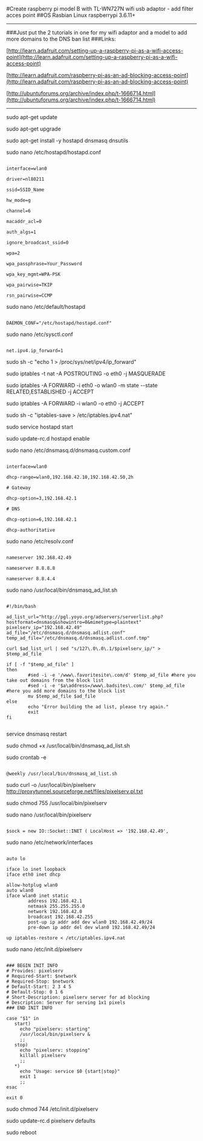 #Create raspberry pi model B with TL-WN727N wifi usb adaptor - add filter acces point
##OS Rasbian Linux raspberrypi 3.6.11+

* * * *

###Just put the 2 tutorials in one for my wifi adaptor and a model to add more domains to the DNS ban list
###Links:

[http://learn.adafruit.com/setting-up-a-raspberry-pi-as-a-wifi-access-point](http://learn.adafruit.com/setting-up-a-raspberry-pi-as-a-wifi-access-point)

[http://learn.adafruit.com/raspberry-pi-as-an-ad-blocking-access-point](http://learn.adafruit.com/raspberry-pi-as-an-ad-blocking-access-point)

[http://ubuntuforums.org/archive/index.php/t-1666714.html](http://ubuntuforums.org/archive/index.php/t-1666714.html)

* * * *

sudo apt-get update

sudo apt-get upgrade

sudo apt-get install -y hostapd dnsmasq dnsutils

sudo nano /etc/hostapd/hostapd.conf

~~~

interface=wlan0

driver=nl80211

ssid=SSID_Name

hw_mode=g

channel=6

macaddr_acl=0

auth_algs=1

ignore_broadcast_ssid=0

wpa=2

wpa_passphrase=Your_Password

wpa_key_mgmt=WPA-PSK

wpa_pairwise=TKIP

rsn_pairwise=CCMP

~~~

sudo nano /etc/default/hostapd

~~~

DAEMON_CONF="/etc/hostapd/hostapd.conf"

~~~

sudo nano /etc/sysctl.conf

~~~

net.ipv4.ip_forward=1

~~~

sudo sh -c "echo 1 > /proc/sys/net/ipv4/ip_forward"

sudo iptables -t nat -A POSTROUTING -o eth0 -j MASQUERADE

sudo iptables -A FORWARD -i eth0 -o wlan0 -m state --state RELATED,ESTABLISHED -j ACCEPT

sudo iptables -A FORWARD -i wlan0 -o eth0 -j ACCEPT

sudo sh -c "iptables-save > /etc/iptables.ipv4.nat"

sudo service hostapd start

sudo update-rc.d hostapd enable

sudo nano /etc/dnsmasq.d/dnsmasq.custom.conf

~~~

interface=wlan0

dhcp-range=wlan0,192.168.42.10,192.168.42.50,2h

# Gateway

dhcp-option=3,192.168.42.1

# DNS

dhcp-option=6,192.168.42.1

dhcp-authoritative

~~~

sudo nano /etc/resolv.conf

~~~

nameserver 192.168.42.49

nameserver 8.8.8.8

nameserver 8.8.4.4

~~~

sudo nano /usr/local/bin/dnsmasq_ad_list.sh

~~~

#!/bin/bash
 
ad_list_url="http://pgl.yoyo.org/adservers/serverlist.php?hostformat=dnsmasq&showintro=0&mimetype=plaintext"
pixelserv_ip="192.168.42.49"
ad_file="/etc/dnsmasq.d/dnsmasq.adlist.conf"
temp_ad_file="/etc/dnsmasq.d/dnsmasq.adlist.conf.tmp"
 
curl $ad_list_url | sed "s/127\.0\.0\.1/$pixelserv_ip/" > $temp_ad_file
 
if [ -f "$temp_ad_file" ]
then
        #sed -i -e '/www\.favoritesite\.com/d' $temp_ad_file #here you take out domains from the block list
        #sed -i -e '$a\address=/www\.badsites\.com/' $temp_ad_file #here you add more domains to the block list
        mv $temp_ad_file $ad_file
else
        echo "Error building the ad list, please try again."
        exit
fi
 
~~~

service dnsmasq restart

sudo chmod +x /usr/local/bin/dnsmasq_ad_list.sh

sudo crontab -e

~~~

@weekly /usr/local/bin/dnsmasq_ad_list.sh

~~~

sudo curl -o /usr/local/bin/pixelserv http://proxytunnel.sourceforge.net/files/pixelserv.pl.txt

sudo chmod 755 /usr/local/bin/pixelserv

sudo nano /usr/local/bin/pixelserv

~~~

$sock = new IO::Socket::INET ( LocalHost => '192.168.42.49',

~~~

sudo nano /etc/network/interfaces

~~~

auto lo

iface lo inet loopback
iface eth0 inet dhcp

allow-hotplug wlan0
auto wlan0
iface wlan0 inet static
        address 192.168.42.1
        netmask 255.255.255.0
        network 192.168.42.0
        broadcast 192.168.42.255
        post-up ip addr add dev wlan0 192.168.42.49/24
        pre-down ip addr del dev wlan0 192.168.42.49/24

up iptables-restore < /etc/iptables.ipv4.nat

~~~

sudo nano /etc/init.d/pixelserv

~~~

### BEGIN INIT INFO
# Provides: pixelserv
# Required-Start: $network
# Required-Stop: $network
# Default-Start: 2 3 4 5
# Default-Stop: 0 1 6
# Short-Description: pixelserv server for ad blocking
# Description: Server for serving 1x1 pixels
### END INIT INFO
 
case "$1" in
   start)
     echo "pixelserv: starting"
     /usr/local/bin/pixelserv &
     ;;
   stop)
     echo "pixelserv: stopping"
     killall pixelserv
     ;;
   *)
     echo "Usage: service $0 {start|stop}"
     exit 1
     ;;
esac
 
exit 0

~~~

sudo chmod 744 /etc/init.d/pixelserv

sudo update-rc.d pixelserv defaults

sudo reboot
